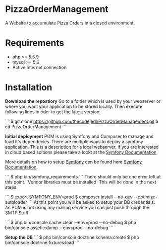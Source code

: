 PizzaOrderManagement
====================

A Website to accumulate Pizza Orders in a closed environment.

# Requirements
- php >= 5.5.9
- mysql >= 5.6
- Active Internet connection

# Installation

**Download the repostiory**
Go to a folder which is used by your webserver or where you want your application to be stored locally.
Then execute following lines in oder to get the latest version:

´´´
$ git clone https://github.com/thecodejedi/PizzaOrderManagement.git
$ cd PizzaOrderManagement
´´´

**Initial deployment**
POM is using Symfony and Composer to manage and load it's dependecies.
There are multiple ways to deploy a symfony application. This is a description for a local webserver, if you are interested in cloud based soltions please take a lookt at the [Symfony Documentation](http://symfony.com/doc/current/cookbook/deployment/index.html)

More details on how to setup [Symfony](http://symfony.com) cen be found here [Symfony Documentation](http://symfony.com/doc/current/cookbook/deployment/tools.html).

´´´
$ php bin/symfony_requirements
´´´
There should only be one error left at this point. 
´Vendor libraries must be installed´
This will be done in the next steps


´´´
$ export SYMFONY_ENV=prod
$ composer install --no-dev --optimize-autoloader
´´´
At this point you will be asked to setup your DB credentials.
As POM is not using any mailing service you can just push through the SMTP Stuff

´´´
$ php bin/console cache:clear --env=prod --no-debug
$ php bin/console assetic:dump --env=prod --no-debug
´´´

**Setup the DB**
´´´
$ php bin/console doctrine:schema:create
$ php bin/console doctrine:fixtures:load
´´´

